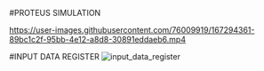 #PROTEUS SIMULATION


https://user-images.githubusercontent.com/76009919/167294361-89bc1c2f-95bb-4e12-a8d8-30891eddaeb6.mp4

#INPUT DATA REGISTER
![input_data_register](https://user-images.githubusercontent.com/76009919/167294375-57e00fca-8111-4197-a475-ce16454396ee.png)
